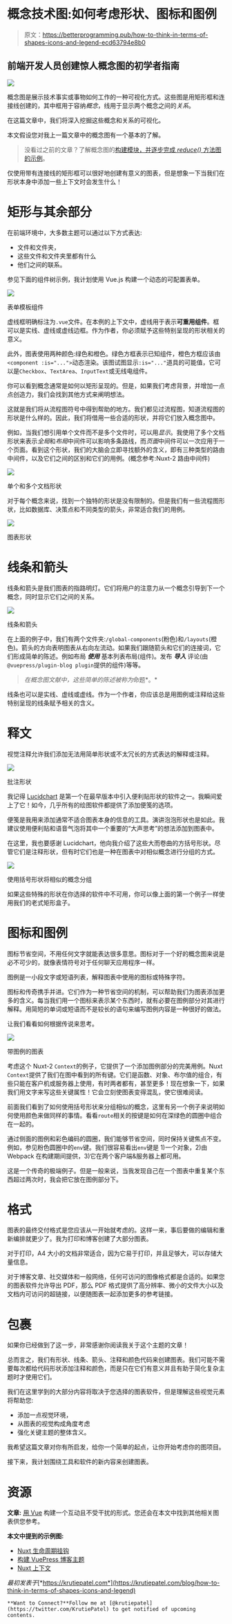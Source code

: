 # 概念技术图:如何考虑形状、图标和图例

> 原文：<https://betterprogramming.pub/how-to-think-in-terms-of-shapes-icons-and-legend-ecd63794e8b0>

## 前端开发人员创建惊人概念图的初学者指南

![](img/a1f19bd03cea32ebdc9de031b4e3e49c.png)

概念图是展示技术事实或事物如何工作的一种可视化方式。这些图是用矩形框和连接线创建的，其中框用于容纳*概念*，线用于显示两个概念之间的*关系*。

在这篇文章中，我们将深入挖掘这些概念和关系的可视化。

本文假设您对我上一篇文章中的概念图有一个基本的了解。

> 没看过之前的文章？了解概念图的[构建模块，并逐步完成 *reduce()* 方法图的示例](https://krutiepatel.com/blog/how-to-create-technical-conceptual-diagrams)。

仅使用带有连接线的矩形框可以很好地创建有意义的图表，但是想象一下当我们在形状本身中添加一些上下文时会发生什么！

# 矩形与其余部分

在前端环境中，大多数主题可以通过以下方式表达:

*   文件和文件夹，
*   这些文件和文件夹里都有什么
*   他们之间的联系。

参见下面的组件树示例，我计划使用 Vue.js 构建一个动态的可配置表单。

![](img/f580aac7487eb1e6736eb18f654dd83f.png)

表单模板组件

虚线框明确标注为`.vue`文件。在本例的上下文中，虚线用于表示**可重用组件**。框可以是实线、虚线或虚线边框。作为作者，你必须赋予这些特别呈现的形状相关的意义。

此外，图表使用两种颜色:绿色和橙色。绿色方框表示已知组件，橙色方框应该由`<component :is="...">`动态渲染。该图试图显示`:is="..."`道具的可能值，它可以是`Checkbox`、`TextArea`、`InputText`或无线电组件。

你可以看到概念通常是如何以矩形呈现的。但是，如果我们考虑背景，并增加一点点创造力，我们会找到其他方式来阐明想法。

这就是我们将从流程图符号中得到帮助的地方。我们都见过流程图，知道流程图的形状是什么样的。因此，我们将借用一些合适的形状，并将它们放入概念图中。

例如，当我们想引用单个文件而不是多个文件时，可以用*显示*。我使用了多个文档形状来表示*全局*和*布局*中间件可以影响多条路线，而*页面*中间件可以一次应用于一个页面。看到这个形状，我们的大脑会立即寻找额外的含义，即有三种类型的路由中间件，以及它们之间的区别和它们的用例。(概念参考:Nuxt-2 路由中间件)

![](img/172c8ab9df12f796a86f0a5420f60e3b.png)

单个和多个文档形状

对于每个概念来说，找到一个独特的形状是没有限制的。但是我们有一些流程图形状，比如数据库、决策点和不同类型的箭头，非常适合我们的用例。

![](img/0b3315dacc72a3d8e0d303f37818a397.png)

图表形状

# 线条和箭头

线条和箭头是我们图表的指路明灯。它们将用户的注意力从一个概念引导到下一个概念，同时显示它们之间的关系。

![](img/5a352e8af0bbfceeb932543d84ebb565.png)

线条和箭头

在上面的例子中，我们有两个文件夹:`/global-components`(粉色)和`/layouts`(橙色)。箭头的方向表明图表从右向左流动。如果我们跟随箭头和它们的连接词，它们形成简单的陈述。例如布局 ***使用*** 基本列表布局(组件)。发布 ***导入*** 评论(由`@vuepress/plugin-blog plugin`提供的组件)等等。

> *在概念图文献中，这些简单的陈述被称为*命题*。*

线条也可以是实线、虚线或虚线。作为一个作者，你应该总是用图例或注释给这些特别呈现的线条赋予相关的含义。

# 释文

视觉注释允许我们添加无法用简单形状或不太冗长的方式表达的解释或注释。

![](img/816e266d7ff514fd15773c796417a6e8.png)

批注形状

我记得 [Lucidchart](https://www.lucidchart.com/pages/) 是第一个在最早版本中引入便利贴形状的软件之一。我瞬间爱上了它！如今，几乎所有的绘图软件都提供了添加便笺的选项。

便笺是我用来添加通常不适合图表本身的信息的工具。演讲泡泡形状也是如此。我建议使用便利贴和语音气泡将其中一个重要的“大声思考”的想法添加到图表中。

在这里，我也要感谢 Lucidchart，他向我介绍了这些大而卷曲的方括号形状。尽管它们是注释形状，但有时它们也是一种在图表中对相似概念进行分组的方式。

![](img/da56221fe21c2d860f9ea4a100f57fe5.png)

使用括号形状将相似的概念分组

如果这些特殊的形状在你选择的软件中不可用，你可以像上面的第一个例子一样使用我们的老式矩形盒子。

# 图标和图例

图标节省空间，不用任何文字就能表达很多意思。图标对于一个好的概念图来说是必不可少的，就像表情符号对于任何聊天应用程序一样。

图例是一小段文字或短语列表，解释图表中使用的图标或特殊字符。

图标和传奇携手并进。它们作为一种节省空间的机制，可以帮助我们为图表添加更多的含义。每当我们用一个图标来表示某个东西时，就有必要在图例部分对其进行解释。用简短的单词或短语而不是较长的语句来编写图例内容是一种很好的做法。

让我们看看如何根据传说来思考。

![](img/7e921809bc94648eccee372478c1790d.png)

带图例的图表

考虑这个 Nuxt-2 `Context`的例子，它提供了一个添加图例部分的完美用例。Nuxt `Context`提供了我们在图中看到的所有键。它们是函数、对象、布尔值的组合，有些只能在客户机或服务器上使用，有时两者都有，甚至更多！现在想象一下，如果我们用文字来写这些关键属性！它会立刻使图表变得混乱，使它很难阅读。

前面我们看到了如何使用括号形状来分组相似的概念，这里有另一个例子来说明如何使用颜色来做同样的事情。看看`route`相关的按键是如何在深绿色的圆圈中组合在一起的。

通过侧面的图例和彩色编码的圆圈，我们能够节省空间，同时保持关键焦点不变。例如，参见粉色圆圈中的`env`键。我们很容易看出`env`键是 1)一个对象，2)由 Webpack 在构建期间提供，3)它在两个客户端&服务器上都可用。

这是一个传奇的极端例子。但是一般来说，当我发现自己在一个图表中重复某个东西超过两次时，我会把它放在图例部分下。

# 格式

图表的最终交付格式是您应该从一开始就考虑的。这样一来，事后要做的编辑和重新编排就更少了。我为打印和博客创建了大部分图表。

对于打印，A4 大小的文档非常适合，因为它易于打印，并且足够大，可以存储大量信息。

对于博客文章、社交媒体和一般网络，任何可访问的图像格式都是合适的。如果您的图表软件允许导出 PDF，那么 PDF 格式提供了高分辨率、微小的文件大小以及文档内可访问的超链接，以便随图表一起添加更多的参考链接。

# 包裹

如果你已经做到了这一步，非常感谢你阅读我关于这个主题的文章！

总而言之，我们有形状、线条、箭头、注释和颜色代码来创建图表。我们可能不需要每次都给代码形状添加注释和颜色，而是只在它们有意义并且有助于简化复杂主题时才使用它们。

我们在这里学到的大部分内容将取决于您选择的图表软件，但是理解这些视觉元素将帮助您:

*   添加一点视觉环境，
*   从图表的视觉构成角度考虑
*   强化关键主题的整体含义。

我希望这篇文章对你有所启发，给你一个简单的起点，让你开始考虑你的图项目。

接下来，我计划围绕工具和软件的新内容来创建图表。

# 资源

**文章:** [用 Vue](https://medium.com/vue-mastery/building-an-interactive-and-distraction-free-form-with-vue-bfe23907e981) 构建一个互动且不受干扰的形式。您还会在本文中找到其他相关图表供您参考。

**本文中提到的示例图:**

*   [Nuxt 生命周期挂钩](https://krutiepatel.com/diagrams/understanding-nuxt-js-lifecycle-hooks-1527256800)
*   [构建 VuePress 博客主题](https://krutiepatel.com/diagrams/vuepress-theme-blog-1577109600)
*   [Nuxt 上下文](https://krutiepatel.com/diagrams/nuxt-context-2-13-plus-1595599200)

*最初发表于*[*https://krutiepatel.com*](https://krutiepatel.com/blog/how-to-think-in-terms-of-shapes-icons-and-legend)

```
**Want to Connect?**Follow me at [@krutiepatel](https://twitter.com/KrutiePatel) to get notified of upcoming contents.
```